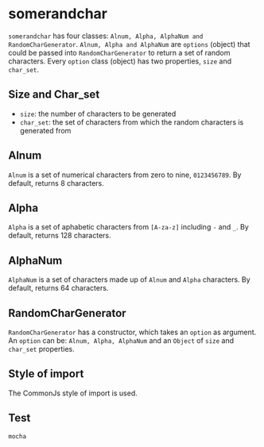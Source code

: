 # somerandchar

`somerandchar` has four classes: `Alnum, Alpha, AlphaNum and RandomCharGenerator`. `Alnum, Alpha and AlphaNum` are `options` (object) that could be passed into `RandomCharGenerator` to return a set of random characters. Every `option` class (object) has two properties, `size` and `char_set`.

## Size and Char_set

- `size`: the number of characters to be generated
- `char_set`: the set of characters from which the random characters is generated from

## Alnum

`Alnum` is a set of numerical characters from zero to nine, `0123456789`. By default, returns 8 characters.

## Alpha

`Alpha` is a set of aphabetic characters from `[A-za-z]` including `-` and `_`. By default, returns 128 characters.

## AlphaNum

`AlphaNum` is a set of characters made up of `Alnum` and `Alpha` characters. By default, returns 64 characters.

## RandomCharGenerator

`RandomCharGenerator` has a constructor, which takes an `option` as argument. An `option` can be: `Alnum, Alpha, AlphaNum` and an `Object` of `size` and `char_set` properties.

## Style of import

The CommonJs style of import is used.

## Test

`mocha`
